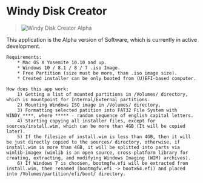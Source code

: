 # Windy Disk Creator

>![Windy Disk Creator Alpha](https://i.imgur.com/lJDhgtI.png)

This application is the Alpha version of Software, which is currently in active development.

    Requirements:
        * Mac OS X Yosemite 10.10 and up.
        * Windows 10 / 8.1 / 8 / 7 .iso Image.
        * Free Partition (size must be more, than .iso image size).
        * Created installer can be only booted from (U)EFI-based computer.
>
    How does this app work:
        1) Getting a list of mounted partitions in /Volumes/ directory, which is mountpoint for Internal/External partitions.
        2) Mounting Windows ISO image in /Volumes/ directory.
        3) Formatting selected patition into FAT32 File System with WINDY_****, where ***** - random sequence of english capital letters.
        4) Starting copying all installer files, except for sources/install.wim, which can be more than 4GB (It will be copied later).
        5) If the filesize of install.wim is less than 4GB, then it will be just directly copied to the sources/ directory, otherwise, if install.wim is more than 4GB, it will be splitted into parts via wimlib-imagex (wimlib is an open source, cross-platform library for creating, extracting, and modifying Windows Imaging (WIM) archives).
        6) If Windows 7 is choosen, bootmgfw.efi will be extracted from install.wim, then renamed (bootmgfw.efi -> bootx64.efi) and placed into /Volumes/partition/efi/boot/ directory.
        
